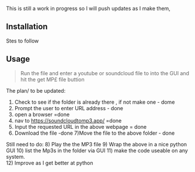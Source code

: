 This is still a work in progress so I will push updates as I make them,

## Installation
Stes to follow 

## Usage
>Run the file and enter a youtube or soundcloud file to into the GUI and hit the get MP£ file buttion  

The plan/ to be updated:
1) Check to see if the folder is already there , if not make one - dome
2) Prompt the user to enter URL address - done
3) open a browser =done 
4) nav to https://soundcloudtomp3.app/ =done
5) Input the requested URL in the above webpage = done
6) Download the file -done
 7)Move the file to the above folder - done 

Still need to do:
8) Play the the MP3 file 
9) Wrap the above in a nice python GUI 
10) list the Mp3s in the folder via GUI
11) make the code useable on any system.  
12) Improve as I get better at  python

